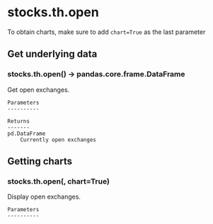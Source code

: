 # stocks.th.open

To obtain charts, make sure to add `chart=True` as the last parameter

## Get underlying data 
### stocks.th.open() -> pandas.core.frame.DataFrame

Get open exchanges.

    Parameters
    ----------

    Returns
    -------
    pd.DataFrame
        Currently open exchanges

## Getting charts 
### stocks.th.open(, chart=True)

Display open exchanges.

    Parameters
    ----------
